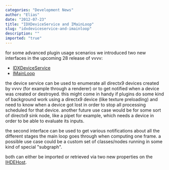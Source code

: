```yaml
---
categories: "Development News"
author: "Elias"
date: "2012-07-23"
title: "IDXDeviceService and IMainLoop"
slug: "idxdeviceservice-and-imainloop"
description: ""
imported: "true"
---
```



for some advanced plugin usage scenarios we introduced two new interfaces in the upcoming 28 release of vvvv:
* [IDXDeviceService](https://vvvv.org/pluginspecs/html/T_VVVV_PluginInterfaces_V2_EX9_IDXDeviceService.htm)
* [IMainLoop](https://vvvv.org/pluginspecs/html/T_VVVV_PluginInterfaces_V2_IMainLoop.htm)

the device service can be used to enumerate all directx9 devices created by vvvv (for example through a renderer) or to get notified when a device was created or destroyed. this might come in handy if plugins do some kind of background work using a directx9 device (like texture preloading) and need to know when a device got lost in order to stop all processing scheduled for that device. another future use case would be for some sort of directx9 sink node, like a pipet for example, which needs a device in order to be able to evaluate its inputs.

the second interface can be used to get various notifications about all the different stages the main loop goes through when computing one frame. a possible use case could be a custom set of classes/nodes running in some kind of special "subgraph".

both can either be imported or retrieved via two new properties on the [IHDEHost](https://vvvv.org/pluginspecs/html/T_VVVV_PluginInterfaces_V2_IHDEHost.htm).